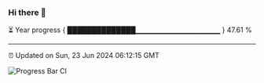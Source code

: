 ### Hi there 👋

⏳ Year progress { ██████████████▁▁▁▁▁▁▁▁▁▁▁▁▁▁▁▁ } 47.61 %

---

⏰ Updated on Sun, 23 Jun 2024 06:12:15 GMT

![Progress Bar CI](https://github.com/Shyam-Makwana/GitHub-Actions-Demo/workflows/Progress%20Bar%20CI/badge.svg)
